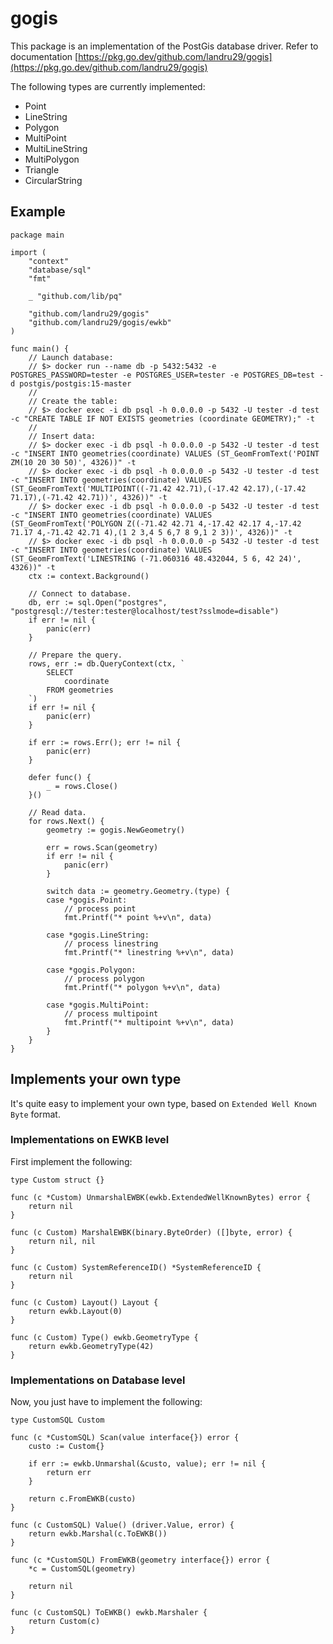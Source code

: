 # gogis

This package is an implementation of the PostGis database driver. Refer to documentation [https://pkg.go.dev/github.com/landru29/gogis](https://pkg.go.dev/github.com/landru29/gogis)

The following types are currently implemented:
* Point
* LineString
* Polygon
* MultiPoint
* MultiLineString
* MultiPolygon
* Triangle
* CircularString

## Example

```golang
package main

import (
	"context"
	"database/sql"
	"fmt"

	_ "github.com/lib/pq"

	"github.com/landru29/gogis"
	"github.com/landru29/gogis/ewkb"
)

func main() {
	// Launch database:
	// $> docker run --name db -p 5432:5432 -e POSTGRES_PASSWORD=tester -e POSTGRES_USER=tester -e POSTGRES_DB=test -d postgis/postgis:15-master
	//
	// Create the table:
	// $> docker exec -i db psql -h 0.0.0.0 -p 5432 -U tester -d test -c "CREATE TABLE IF NOT EXISTS geometries (coordinate GEOMETRY);" -t
	//
	// Insert data:
	// $> docker exec -i db psql -h 0.0.0.0 -p 5432 -U tester -d test -c "INSERT INTO geometries(coordinate) VALUES (ST_GeomFromText('POINT ZM(10 20 30 50)', 4326))" -t
	// $> docker exec -i db psql -h 0.0.0.0 -p 5432 -U tester -d test -c "INSERT INTO geometries(coordinate) VALUES (ST_GeomFromText('MULTIPOINT((-71.42 42.71),(-17.42 42.17),(-17.42 71.17),(-71.42 42.71))', 4326))" -t
	// $> docker exec -i db psql -h 0.0.0.0 -p 5432 -U tester -d test -c "INSERT INTO geometries(coordinate) VALUES (ST_GeomFromText('POLYGON Z((-71.42 42.71 4,-17.42 42.17 4,-17.42 71.17 4,-71.42 42.71 4),(1 2 3,4 5 6,7 8 9,1 2 3))', 4326))" -t
	// $> docker exec -i db psql -h 0.0.0.0 -p 5432 -U tester -d test -c "INSERT INTO geometries(coordinate) VALUES (ST_GeomFromText('LINESTRING (-71.060316 48.432044, 5 6, 42 24)', 4326))" -t
	ctx := context.Background()

	// Connect to database.
	db, err := sql.Open("postgres", "postgresql://tester:tester@localhost/test?sslmode=disable")
	if err != nil {
		panic(err)
	}

	// Prepare the query.
	rows, err := db.QueryContext(ctx, `
		SELECT
			coordinate
		FROM geometries
	`)
	if err != nil {
		panic(err)
	}

	if err := rows.Err(); err != nil {
		panic(err)
	}

	defer func() {
		_ = rows.Close()
	}()

	// Read data.
	for rows.Next() {
		geometry := gogis.NewGeometry()

		err = rows.Scan(geometry)
		if err != nil {
			panic(err)
		}

		switch data := geometry.Geometry.(type) {
		case *gogis.Point:
			// process point
			fmt.Printf("* point %+v\n", data)

		case *gogis.LineString:
			// process linestring
			fmt.Printf("* linestring %+v\n", data)

		case *gogis.Polygon:
			// process polygon
			fmt.Printf("* polygon %+v\n", data)

		case *gogis.MultiPoint:
			// process multipoint
			fmt.Printf("* multipoint %+v\n", data)
		}
	}
}

```

## Implements your own type

It's quite easy to implement your own type, based on `Extended Well Known Byte` format.

### Implementations on EWKB level

First implement the following:

```golang
type Custom struct {}

func (c *Custom) UnmarshalEWBK(ewkb.ExtendedWellKnownBytes) error {
    return nil
}

func (c Custom) MarshalEWBK(binary.ByteOrder) ([]byte, error) {
    return nil, nil
}

func (c Custom) SystemReferenceID() *SystemReferenceID {
    return nil
}

func (c Custom) Layout() Layout {
	return ewkb.Layout(0)
}

func (c Custom) Type() ewkb.GeometryType {
    return ewkb.GeometryType(42)
}
```

### Implementations on Database level

Now, you just have to implement the following:

```golang
type CustomSQL Custom

func (c *CustomSQL) Scan(value interface{}) error {
    custo := Custom{}

    if err := ewkb.Unmarshal(&custo, value); err != nil {
        return err
    }

    return c.FromEWKB(custo)
}

func (c CustomSQL) Value() (driver.Value, error) {
    return ewkb.Marshal(c.ToEWKB())
}

func (c *CustomSQL) FromEWKB(geometry interface{}) error {
    *c = CustomSQL(geometry)

	return nil
}

func (c CustomSQL) ToEWKB() ewkb.Marshaler {
	return Custom(c)
}
```